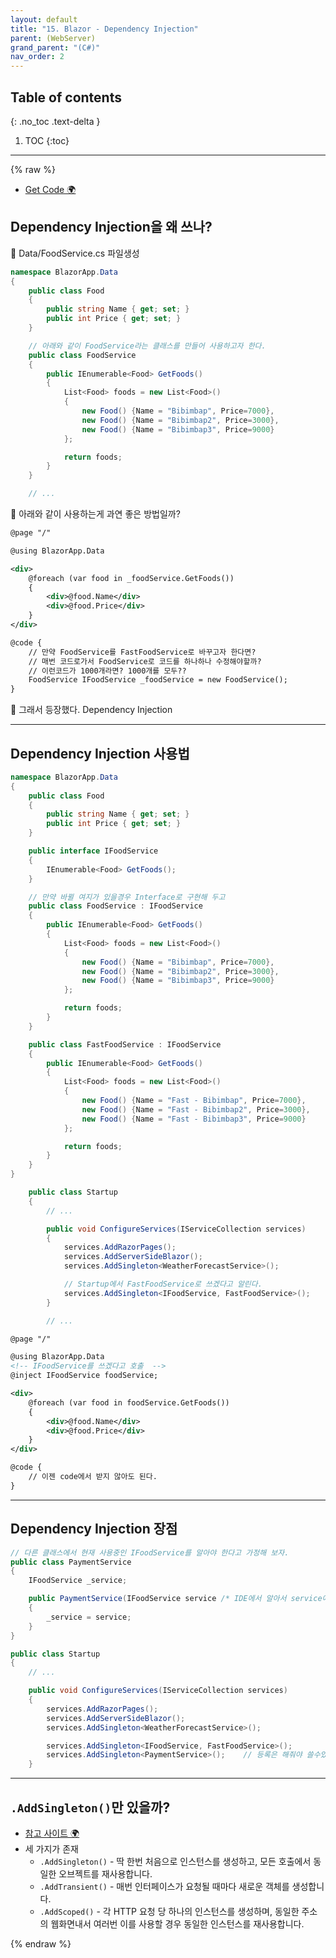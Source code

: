 ```yaml
---
layout: default
title: "15. Blazor - Dependency Injection"
parent: (WebServer)
grand_parent: "(C#)"
nav_order: 2
---
```


## Table of contents
{: .no_toc .text-delta }

1. TOC
{:toc}

---

{% raw %}

* [Get Code 🌍](https://github.com/EasyCoding-7/AspNetTutorial/tree/15.Dependency)

## Dependency Injection을 왜 쓰나?

🍥 Data/FoodService.cs 파일생성

```cs
namespace BlazorApp.Data
{
    public class Food
    {
        public string Name { get; set; }
        public int Price { get; set; }
    }

    // 아래와 같이 FoodService라는 클래스를 만들어 사용하고자 한다.
    public class FoodService
    {
        public IEnumerable<Food> GetFoods()
        {
            List<Food> foods = new List<Food>()
            {
                new Food() {Name = "Bibimbap", Price=7000},
                new Food() {Name = "Bibimbap2", Price=3000},
                new Food() {Name = "Bibimbap3", Price=9000}
            };

            return foods;
        }
    }

    // ...
```

🍥 아래와 같이 사용하는게 과연 좋은 방법일까?

```xml
@page "/"

@using BlazorApp.Data

<div>
    @foreach (var food in _foodService.GetFoods())
    {
        <div>@food.Name</div>
        <div>@food.Price</div>
    }
</div>

@code {
    // 만약 FoodService를 FastFoodService로 바꾸고자 한다면?
    // 매번 코드로가서 FoodService로 코드를 하나하나 수정해야할까?
    // 이런코드가 1000개라면? 1000개를 모두??
    FoodService IFoodService _foodService = new FoodService();
}
```

🍥 그래서 등장했다. Dependency Injection

---

## Dependency Injection 사용법

```cs
namespace BlazorApp.Data
{
    public class Food
    {
        public string Name { get; set; }
        public int Price { get; set; }
    }

    public interface IFoodService
    {
        IEnumerable<Food> GetFoods();
    }

    // 만약 바뀔 여지가 있을경우 Interface로 구현해 두고
    public class FoodService : IFoodService
    {
        public IEnumerable<Food> GetFoods()
        {
            List<Food> foods = new List<Food>()
            {
                new Food() {Name = "Bibimbap", Price=7000},
                new Food() {Name = "Bibimbap2", Price=3000},
                new Food() {Name = "Bibimbap3", Price=9000}
            };

            return foods;
        }
    }

    public class FastFoodService : IFoodService
    {
        public IEnumerable<Food> GetFoods()
        {
            List<Food> foods = new List<Food>()
            {
                new Food() {Name = "Fast - Bibimbap", Price=7000},
                new Food() {Name = "Fast - Bibimbap2", Price=3000},
                new Food() {Name = "Fast - Bibimbap3", Price=9000}
            };

            return foods;
        }
    }
}
```

```cs
    public class Startup
    {
        // ...

        public void ConfigureServices(IServiceCollection services)
        {
            services.AddRazorPages();
            services.AddServerSideBlazor();
            services.AddSingleton<WeatherForecastService>();

            // Startup에서 FastFoodService로 쓰겠다고 알린다.
            services.AddSingleton<IFoodService, FastFoodService>();
        }

        // ...
```

```xml
@page "/"

@using BlazorApp.Data
<!-- IFoodService를 쓰겠다고 호출  -->
@inject IFoodService foodService;

<div>
    @foreach (var food in foodService.GetFoods())
    {
        <div>@food.Name</div>
        <div>@food.Price</div>
    }
</div>

@code {
    // 이젠 code에서 받지 않아도 된다.
}
```

---

##  Dependency Injection 장점

```cs
// 다른 클래스에서 현재 사용중인 IFoodService를 알아야 한다고 가정해 보자.
public class PaymentService
{
    IFoodService _service;

    public PaymentService(IFoodService service /* IDE에서 알아서 service에 현재 사용중인 IFoodService를 넣어준다. */)
    {
        _service = service;
    }
}
```

```cs
public class Startup
{
    // ...

    public void ConfigureServices(IServiceCollection services)
    {
        services.AddRazorPages();
        services.AddServerSideBlazor();
        services.AddSingleton<WeatherForecastService>();

        services.AddSingleton<IFoodService, FastFoodService>();
        services.AddSingleton<PaymentService>();    // 등록은 해줘야 쓸수있음.
    }
```

---

## `.AddSingleton()`만 있을까?

* [참고 사이트 🌍](https://aspdotnet.tistory.com/2108)
* 세 가지가 존재
    * `.AddSingleton()` -  딱 한번 처음으로 인스턴스를 생성하고, 모든 호출에서 동일한 오브젝트를 재사용합니다.
    * `.AddTransient()` - 매번 인터페이스가 요청될 때마다 새로운 객체를 생성합니다.
    * `.AddScoped()` - 각 HTTP 요청 당 하나의 인스턴스를 생성하며, 동일한 주소의 웹화면내서 여러번 이를 사용할 경우 동일한 인스턴스를 재사용합니다.

{% endraw %}